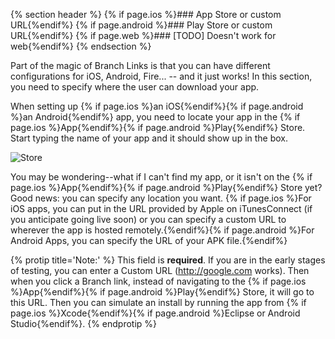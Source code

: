 {% section header %}
{% if page.ios %}### App Store or custom URL{%endif%}
{% if page.android %}### Play Store or custom URL{%endif%}
{% if page.web %}### [TODO] Doesn't work for web{%endif%}
{% endsection %}

Part of the magic of Branch Links is that you can have different configurations for iOS, Android, Fire... -- and it just works! In this section, you need to specify where the user can download your app.

When setting up {% if page.ios %}an iOS{%endif%}{% if page.android %}an Android{%endif%} app, you need to locate your app in the {% if page.ios %}App{%endif%}{% if page.android %}Play{%endif%} Store. Start typing the name of your app and it should show up in the box.

<!---       Screenshot of App Store / Play Store -->
![Store](/img/ingredients/configuring_the_dashboard/{{page.platform}}_store.png)

You may be wondering--what if I can't find my app, or it isn't on the {% if page.ios %}App{%endif%}{% if page.android %}Play{%endif%} Store yet? Good news: you can specify any location you want. {% if page.ios %}For iOS apps, you can put in the URL provided by Apple on iTunesConnect (if you anticipate going live soon) or you can specify a custom URL to wherever the app is hosted remotely.{%endif%}{% if page.android %}For Android Apps, you can specify the URL of your APK file.{%endif%}

{% protip title='Note:'  %}
This field is __required__. If you are in the early stages of testing, you can enter a Custom URL (http://google.com works). Then when you click a Branch link, instead of navigating to the {% if page.ios %}App{%endif%}{% if page.android %}Play{%endif%} Store, it will go to this URL. Then you can simulate an install by running the app from {% if page.ios %}Xcode{%endif%}{% if page.android %}Eclipse or Android Studio{%endif%}.
{% endprotip %}
